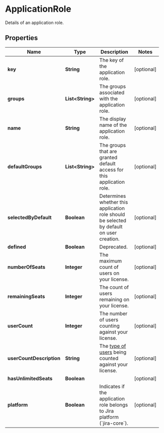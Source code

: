 

# ApplicationRole

Details of an application role.
## Properties

Name | Type | Description | Notes
------------ | ------------- | ------------- | -------------
**key** | **String** | The key of the application role. |  [optional]
**groups** | **List&lt;String&gt;** | The groups associated with the application role. |  [optional]
**name** | **String** | The display name of the application role. |  [optional]
**defaultGroups** | **List&lt;String&gt;** | The groups that are granted default access for this application role. |  [optional]
**selectedByDefault** | **Boolean** | Determines whether this application role should be selected by default on user creation. |  [optional]
**defined** | **Boolean** | Deprecated. |  [optional]
**numberOfSeats** | **Integer** | The maximum count of users on your license. |  [optional]
**remainingSeats** | **Integer** | The count of users remaining on your license. |  [optional]
**userCount** | **Integer** | The number of users counting against your license. |  [optional]
**userCountDescription** | **String** | The [type of users](https://confluence.atlassian.com/x/lRW3Ng) being counted against your license. |  [optional]
**hasUnlimitedSeats** | **Boolean** |  |  [optional]
**platform** | **Boolean** | Indicates if the application role belongs to Jira platform (&#x60;jira-core&#x60;). |  [optional]



